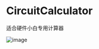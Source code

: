 # CircuitCalculator
适合硬件小白专用计算器

![image](https://github.com/user-attachments/assets/b42e88f5-283b-4116-922b-194d709f9c74)
